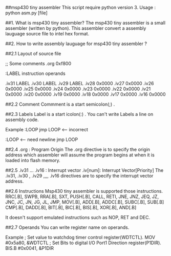 ##msp430 tiny assembler
This script require python version 3.
Usage : python asm.py [file]

##1. What is msp430 tiny assembler?
The msp430 tiny assembler is a small assembler (written by python).
This assembler convert a assembly lauguage source file to intel hex format.


##2. How to write assembly lauguage for msp430 tiny assembler ?

##2.1 Layout of source file

;; Some comments
.org 0xf800

:LABEL
instruction operands

.iv31 LABEL
.iv30 LABEL
.iv29 LABEL
.iv28 0x0000
.iv27 0x0000
.iv26 0x0000
.iv25 0x0000
.iv24 0x0000
.iv23 0x0000
.iv22 0x0000
.iv21 0x0000
.iv20 0x0000
.iv19 0x0000
.iv18 0x0000
.iv17 0x0000
.iv16 0x0000

##2.2 Comment
Commment is a start semicolon(;) .

##2.3 Labels
Label is a start icolon(:) .
You can't write Labels a line on assembly code.

Example
:LOOP jmp LOOP <-- incorrect

:LOOP          <-- need newline
      jmp LOOP

##2.4 .org : Program Origin
The .org directive is to specify the origin address which assembler will
assume the program begins at when it is loaded into flash memory.

##2.5 .iv31 ...  .iv16 : Interrupt vector
.iv[num]: Interrupt Vector[Priority]
The .iv31, .iv30 , .iv29 ,,,, .iv16 directives are to specify the interrupt vector address.

##2.6 Instructions
Msp430 tiny assembler is supported those instructions.
RRC[.B], SWPB, RRA[.B], SXT, PUSH[.B], CALL, RETI, JNE, JNZ, JEQ,
JZ, JNC, JC, JN, JG, JL, JMP, MOV[.B], ADD[.B], ADDC[.B], SUBC[.B], SUB[.B]
CMP[.B], DADD[.B], BIT[.B], BIC[.B], BIS[.B], XOR[.B], AND[.B]

It doesn't support emulated instructions such as NOP, RET and DEC.

##2.7 Operands
You can write register name on operands.

Example
; Set value to watchdog timer control register(WDTCTL).
MOV #0x5a80, &WDTCTL
; Set Bits to digital I/O Port1 Direction register(P1DIR).
BIS.B #0x0041, &P1DIR

